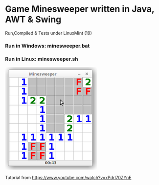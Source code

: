 # Game Minesweeper written in Java, AWT & Swing

Run,Compiled & Tests under LinuxMint (19)

### Run in Windows: minesweeper.bat
### Run in Linux: minesweeper.sh

![alt text](https://github.com/tapin13/Minesweeper/blob/master/screenshot.png)

Tutorial from https://www.youtube.com/watch?v=xPdrl70ZYnE
